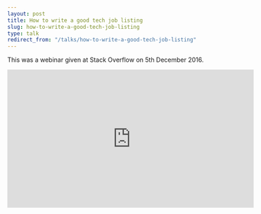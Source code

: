 ```yaml
---
layout: post
title: How to write a good tech job listing
slug: how-to-write-a-good-tech-job-listing
type: talk
redirect_from: "/talks/how-to-write-a-good-tech-job-listing"
---
```


This was a webinar given at Stack Overflow on 5th December 2016.

<iframe width="560" height="315" src="https://www.youtube.com/embed/J_7eeeFv6vE" frameborder="0" allowfullscreen></iframe>